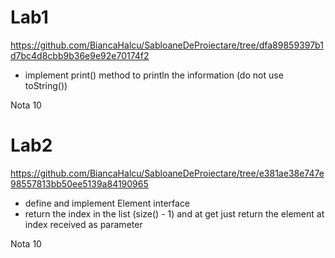 # Lab1

https://github.com/BiancaHalcu/SabloaneDeProiectare/tree/dfa89859397b1d7bc4d8cbb9b36e9e92e70174f2
- implement print() method to println the information (do not use toString())

Nota 10

# Lab2

https://github.com/BiancaHalcu/SabloaneDeProiectare/tree/e381ae38e747e98557813bb50ee5139a84190965
- define and implement Element interface
- return the index in the list (size() - 1) and at get just return the element at index received as parameter

Nota 10
